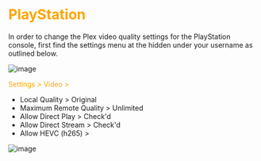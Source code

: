 # <span style="color:orange">PlayStation</span>
In order to change  the Plex  video quality settings for the PlayStation console, first find the settings menu at the hidden under your username as outlined below.

![image](https://mediaclients.wiki/client%20screen%20shots/kodi.jpg)

<span style="color:orange">Settings > Video ></span>


  * Local Quality > Original
  * Maximum Remote Quality > Unlimited
  * Allow Direct Play > Check'd
  * Allow Direct Stream > Check'd
  * Allow HEVC (h265) >

![image](https://mediaclients.wiki/client%20screen%20shots/ps-settings.png)

